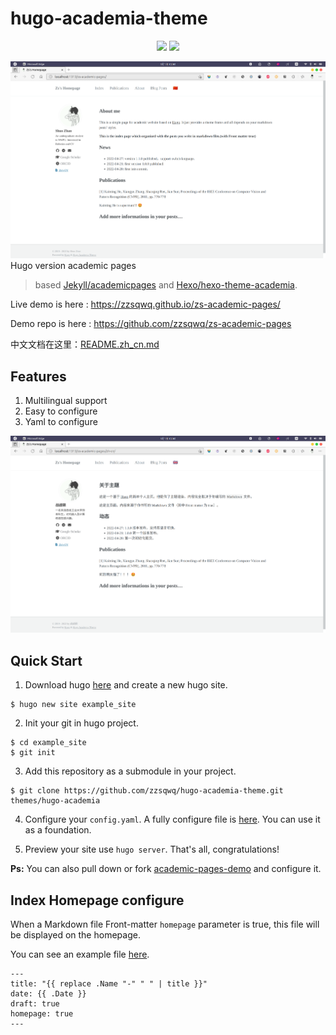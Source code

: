 # hugo-academia-theme
<p align="center">
<img src="https://img.shields.io/badge/hugo-academia-theme.svg" href="https://github.com/zzsqwq/hugo-academia-theme"> <img src="https://img.shields.io/badge/license-MIT-green.svg" href="https://github.com/zzsqwq/hugo-academia-theme/blob/master/LICENSE">
</p>


![demo-en](static/images/demo-en.png)
Hugo version academic pages

> based [Jekyll/academicpages](https://github.com/academicpages/academicpages.github.io) and [Hexo/hexo-theme-academia](https://github.com/PhosphorW/hexo-theme-academia).

Live demo is here : https://zzsqwq.github.io/zs-academic-pages/

Demo repo is here : https://github.com/zzsqwq/zs-academic-pages

中文文档在这里：[README.zh_cn.md](https://github.com/zzsqwq/hugo-academia-theme/blob/master/README.zh_cn.md)

## Features
1. Multilingual support
2. Easy to configure
3. Yaml to configure

![demo-cn](static/images/demo-zh_cn.png)

## Quick Start
1. Download hugo [here](https://github.com/gohugoio/hugo/releases) and create a new hugo site.
```shell
$ hugo new site example_site
```
2. Init your git in hugo project.
```shell
$ cd example_site
$ git init
```
3. Add this repository as a submodule in your project.
```shell
$ git clone https://github.com/zzsqwq/hugo-academia-theme.git themes/hugo-academia
```

4. Configure your `config.yaml`. A fully configure file is [here](https://github.com/zzsqwq/academic-pages-demo/blob/master/config.yaml). You can use it as a foundation.

5. Preview your site use `hugo server`. That's all, congratulations!

**Ps:** You can also pull down or fork [academic-pages-demo](https://github.com/zzsqwq/academic-pages-demo) and configure it.



## Index Homepage configure

When a Markdown file Front-matter `homepage` parameter is true, this file will be displayed on the homepage.

You can see an example file [here](https://github.com/zzsqwq/academic-pages-demo/blob/master/content/en/a.md).
```shell
---
title: "{{ replace .Name "-" " " | title }}"
date: {{ .Date }}
draft: true
homepage: true
---
```